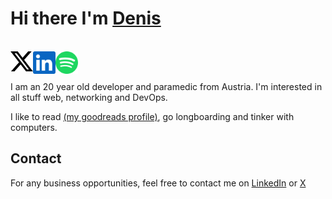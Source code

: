 # Hi there I'm [Denis](https://thecrether.at)

<br />
<a href="https://twitter.com/TheCrether" style="background-color: white;">
  <img align="left" alt="X (Twitter)" width="36px" src="https://raw.githubusercontent.com/TheCrether/TheCrether/master/icons/x.svg" />
</a>
<a href="https://www.linkedin.com/in/denis-imeri" style="background-color: white;">
  <img align="left" alt="LinkedIn" width="36px" src="https://raw.githubusercontent.com/TheCrether/TheCrether/master/icons/linkedin.svg" />
</a>
<a href="https://open.spotify.com/user/1160198887" style="background-color: white;">
  <img align="left" alt="Spotify" width="36px" src="https://raw.githubusercontent.com/TheCrether/TheCrether/master/icons/spotify.svg" />
</a>

<br />
<br />

I am an 20 year old developer and paramedic from Austria. I'm interested in all stuff web, networking and DevOps.

I like to read [(my goodreads profile)](https://www.goodreads.com/thecrether), go longboarding and tinker with computers.

## Contact

For any business opportunities, feel free to contact me on [LinkedIn](https://www.linkedin.com/in/denis-imeri) or [X](https://twitter.com/thecrether)
